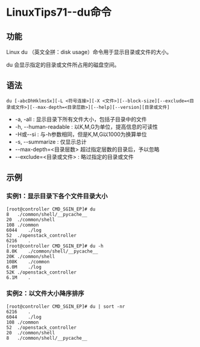 # LinuxTips71--du命令

## 功能

Linux du （英文全拼：disk usage）命令用于显示目录或文件的大小。

du 会显示指定的目录或文件所占用的磁盘空间。

## 语法

```shell
du [-abcDhHklmsSx][-L <符号连接>][-X <文件>][--block-size][--exclude=<目录或文件>][--max-depth=<目录层数>][--help][--version][目录或文件]
```

* -a, -all : 显示目录下所有文件大小，包括子目录中的文件
* -h, --human-readable : 以K,M,G为单位，提高信息的可读性
* -H或--si : 与-h参数相同，但是K,M,G以1000为换算单位
* -s, --summarize : 仅显示总计 
* --max-depth=<目录层数> 超过指定层数的目录后，予以忽略
* --exclude=<目录或文件> : 略过指定的目录或文件

## 示例

### 实例1：显示目录下各个文件目录大小

```shell
[root@controller CMD_SGIN_EP]# du 
8	./common/shell/__pycache__
20	./common/shell
108	./common
6044	./log
52	./openstack_controller
6216	.
[root@controller CMD_SGIN_EP]# du -h
8.0K	./common/shell/__pycache__
20K	./common/shell
108K	./common
6.0M	./log
52K	./openstack_controller
6.1M	.
```

### 实例2：以文件大小降序排序

```shell
[root@controller CMD_SGIN_EP]# du | sort -nr
6216	.
6044	./log
108	./common
52	./openstack_controller
20	./common/shell
8	./common/shell/__pycache__
```
